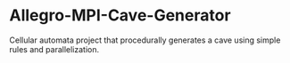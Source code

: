 # Allegro-MPI-Cave-Generator

Cellular automata project that procedurally generates a cave using simple rules and parallelization.

